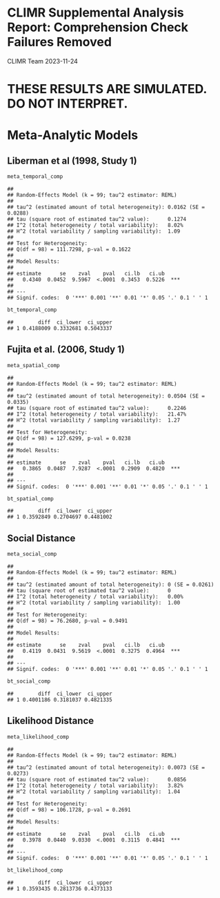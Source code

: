 CLIMR Supplemental Analysis Report: Comprehension Check Failures Removed
================
CLIMR Team
2023-11-24

# **THESE RESULTS ARE SIMULATED. DO NOT INTERPRET.**

# Meta-Analytic Models

## Liberman et al (1998, Study 1)

``` r
meta_temporal_comp
```

    ## 
    ## Random-Effects Model (k = 99; tau^2 estimator: REML)
    ## 
    ## tau^2 (estimated amount of total heterogeneity): 0.0162 (SE = 0.0288)
    ## tau (square root of estimated tau^2 value):      0.1274
    ## I^2 (total heterogeneity / total variability):   8.02%
    ## H^2 (total variability / sampling variability):  1.09
    ## 
    ## Test for Heterogeneity:
    ## Q(df = 98) = 111.7298, p-val = 0.1622
    ## 
    ## Model Results:
    ## 
    ## estimate      se    zval    pval   ci.lb   ci.ub      
    ##   0.4340  0.0452  9.5967  <.0001  0.3453  0.5226  *** 
    ## 
    ## ---
    ## Signif. codes:  0 '***' 0.001 '**' 0.01 '*' 0.05 '.' 0.1 ' ' 1

``` r
bt_temporal_comp
```

    ##        diff  ci_lower  ci_upper
    ## 1 0.4188009 0.3332681 0.5043337

## Fujita et al. (2006, Study 1)

``` r
meta_spatial_comp
```

    ## 
    ## Random-Effects Model (k = 99; tau^2 estimator: REML)
    ## 
    ## tau^2 (estimated amount of total heterogeneity): 0.0504 (SE = 0.0335)
    ## tau (square root of estimated tau^2 value):      0.2246
    ## I^2 (total heterogeneity / total variability):   21.47%
    ## H^2 (total variability / sampling variability):  1.27
    ## 
    ## Test for Heterogeneity:
    ## Q(df = 98) = 127.6299, p-val = 0.0238
    ## 
    ## Model Results:
    ## 
    ## estimate      se    zval    pval   ci.lb   ci.ub      
    ##   0.3865  0.0487  7.9287  <.0001  0.2909  0.4820  *** 
    ## 
    ## ---
    ## Signif. codes:  0 '***' 0.001 '**' 0.01 '*' 0.05 '.' 0.1 ' ' 1

``` r
bt_spatial_comp
```

    ##        diff  ci_lower  ci_upper
    ## 1 0.3592849 0.2704697 0.4481002

## Social Distance

``` r
meta_social_comp
```

    ## 
    ## Random-Effects Model (k = 99; tau^2 estimator: REML)
    ## 
    ## tau^2 (estimated amount of total heterogeneity): 0 (SE = 0.0261)
    ## tau (square root of estimated tau^2 value):      0
    ## I^2 (total heterogeneity / total variability):   0.00%
    ## H^2 (total variability / sampling variability):  1.00
    ## 
    ## Test for Heterogeneity:
    ## Q(df = 98) = 76.2680, p-val = 0.9491
    ## 
    ## Model Results:
    ## 
    ## estimate      se    zval    pval   ci.lb   ci.ub      
    ##   0.4119  0.0431  9.5619  <.0001  0.3275  0.4964  *** 
    ## 
    ## ---
    ## Signif. codes:  0 '***' 0.001 '**' 0.01 '*' 0.05 '.' 0.1 ' ' 1

``` r
bt_social_comp
```

    ##        diff  ci_lower  ci_upper
    ## 1 0.4001186 0.3181037 0.4821335

## Likelihood Distance

``` r
meta_likelihood_comp
```

    ## 
    ## Random-Effects Model (k = 99; tau^2 estimator: REML)
    ## 
    ## tau^2 (estimated amount of total heterogeneity): 0.0073 (SE = 0.0273)
    ## tau (square root of estimated tau^2 value):      0.0856
    ## I^2 (total heterogeneity / total variability):   3.82%
    ## H^2 (total variability / sampling variability):  1.04
    ## 
    ## Test for Heterogeneity:
    ## Q(df = 98) = 106.1728, p-val = 0.2691
    ## 
    ## Model Results:
    ## 
    ## estimate      se    zval    pval   ci.lb   ci.ub      
    ##   0.3978  0.0440  9.0330  <.0001  0.3115  0.4841  *** 
    ## 
    ## ---
    ## Signif. codes:  0 '***' 0.001 '**' 0.01 '*' 0.05 '.' 0.1 ' ' 1

``` r
bt_likelihood_comp
```

    ##        diff  ci_lower  ci_upper
    ## 1 0.3593435 0.2813736 0.4373133
